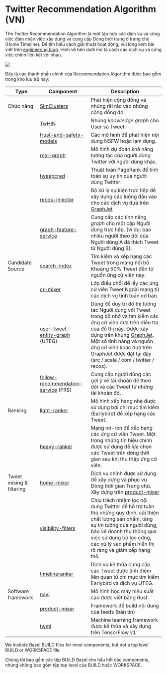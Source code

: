 # Twitter Recommendation Algorithm (VN)

The Twitter Recommendation Algorithm là một tập hợp các dịch vụ và công việc đảm nhận việc xây dựng và cung cấp Dòng thời trang ở trang chủ (Home Timeline). Để tìm hiểu cách giải thuật hoạt động, vui lòng xem bài viết trên [engineering blog](https://blog.twitter.com/engineering/en_us/topics/open-source/2023/twitter-recommendation-algorithm). Hình vẽ bên dưới mô tả cách các dịch vụ và công việc chính liên kết với nhau.

![](docs/system-diagram.png)

Đây là các thành phần chính của Recommendation Algorithm  được bao gồm trong kho lưu trữ này:

| Type | Component | Description |
|------------|------------|------------|
| Chức năng | [SimClusters](src/scala/com/twitter/simclusters_v2/README.md) | Phát hiện cộng đồng và nhúng rãi rác vào những cộng đồng đó. |
|         | [TwHIN](https://github.com/twitter/the-algorithm-ml/blob/main/projects/twhin/README.md) | Nhúng *knowledge graph* cho User và Tweet. |
|         | [trust-and-safety-models](trust_and_safety_models/README.md) | Các mô hình để phát hiện nội dung NSFW hoặc lạm dụng. |
|         | [real-graph](src/scala/com/twitter/interaction_graph/README.md) | Mô hình dự đoán khả năng tương tác của người dùng Twitter với người dùng khác. |
|         | [tweepcred](src/scala/com/twitter/graph/batch/job/tweepcred/README) | Thuật toán PageRank để tính toán sự uy tín của người dùng Twitter. |
|         | [recos-injector](recos-injector/README.md) | Bộ xử lý sự kiện trực tiếp để xây dựng các luồng đầu vào cho các dịch vụ dựa trên [GraphJet](https://github.com/twitter/GraphJet) |
|         | [graph-feature-service](graph-feature-service/README.md) | Cung cấp các tính năng *graph* cho một cặp Người dùng trực tiếp. (ví dụ: bao nhiêu người theo dõi của Người dùng A đã thích Tweet từ Người dùng B). |
| Candidate Source | [search-index](src/java/com/twitter/search/README.md) | Tìm kiếm và xếp hạng các Tweet trong mạng nội bộ. Khoảng 50% Tweet đến từ nguồn ứng cử viên này. |
|                  | [cr-mixer](cr-mixer/README.md) | Lớp điều phối để lấy các ứng cử viên Tweet Ngoài mạng từ các dịch vụ tính toán cơ bản. |
|                  | [user-tweet-entity-graph](src/scala/com/twitter/recos/user_tweet_entity_graph/README.md) (UTEG)| Dùng để duy trì đồ thị tương tác Người dùng với Tweet trong bộ nhớ và tìm kiếm các ứng cử viên dựa trên điều tra của đồ thị này. Được xây dựng trên khung [GraphJet](https://github.com/twitter/GraphJet). Một số tính năng và nguồn ứng cử viên khác dựa trên GraphJet được đặt tại [đây](src/scala/com/twitter/recos) (src / scala / com / twitter / recos). |
|                  | [follow-recommendation-service](follow-recommendations-service/README.md) (FRS)| Cung cấp người dùng các gợi ý về tài khoản để theo dõi và các Tweet từ những tài khoản đó. |
| Ranking | [light-ranker](src/python/twitter/deepbird/projects/timelines/scripts/models/earlybird/README.md) | Mô hình xếp hạng nhẹ được sử dụng bởi chỉ mục tìm kiếm (Earlybird) để xếp hạng các Tweet. |
|         | [heavy-ranker](https://github.com/twitter/the-algorithm-ml/blob/main/projects/home/recap/README.md) | Mạng nơ-ron để xếp hạng các ứng cử viên Tweet. Một trong những tín hiệu chính được sử dụng để lựa chọn các Tweet trên dòng thời gian sau khi thu thập ứng cử viên. |
| Tweet mixing & filtering | [home-mixer](home-mixer/README.md) | Dịch vụ chính được sử dụng để xây dựng và phục vụ Dòng thời gian Trang chủ. Xây dựng trên [product-mixer](product-mixer/README.md) |
|                          | [visibility-filters](visibilitylib/README.md) | Chịu trách nhiệm lọc nội dung Twitter để hỗ trợ tuân thủ những quy định, cải thiện chất lượng sản phẩm, tăng sự tin tưởng của người dùng, bảo vệ doanh thu thông qua việc sử dụng bộ lọc cứng, các xử lý sản phẩm hiển thị rõ ràng và giảm xếp hạng thô. |
|                          | [timelineranker](timelineranker/README.md) | Dịch vụ kế thừa cung cấp các Tweet được tính điểm liên quan từ chỉ mục tìm kiếm Earlybird và dịch vụ UTEG. |
| Software framework | [navi](navi/navi/README.md) | Mô hình học máy hiệu suất cao được viết bằng Rust. |
|                    | [product-mixer](product-mixer/README.md) | Framework để build nội dung của feeds (bản tin) |
|                    | [twml](twml/README.md) | Machine learning framework được kế thừa và xây dựng trên TensorFlow v1 |

We include Bazel BUILD files for most components, but not a top level BUILD or WORKSPACE file.

Chúng tôi bao gồm các tệp BUILD Bazel cho hầu hết các components, nhưng không bao gồm tệp top level của BUILD hoặc WORKSPACE.

